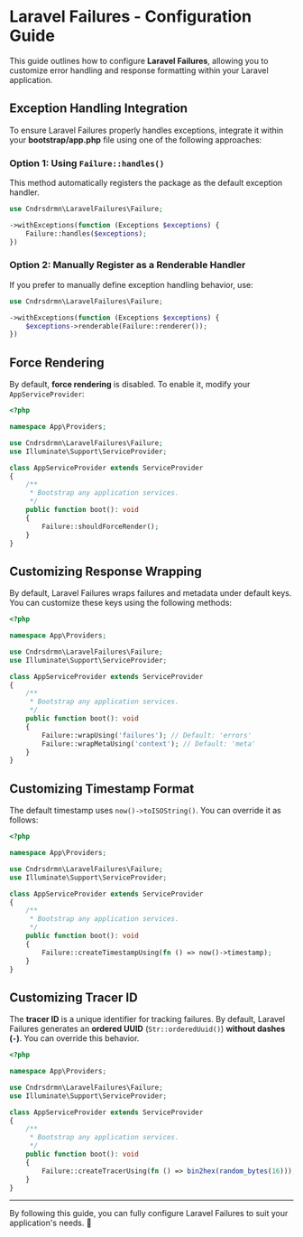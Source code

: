# Laravel Failures - Configuration Guide

This guide outlines how to configure **Laravel Failures**, allowing you to customize error handling and response formatting within your Laravel application.

## Exception Handling Integration

To ensure Laravel Failures properly handles exceptions, integrate it within your **bootstrap/app.php** file using one of the following approaches:

### Option 1: Using `Failure::handles()`
This method automatically registers the package as the default exception handler.

```php
use Cndrsdrmn\LaravelFailures\Failure;

->withExceptions(function (Exceptions $exceptions) {
    Failure::handles($exceptions);
})
```

### Option 2: Manually Register as a Renderable Handler
If you prefer to manually define exception handling behavior, use:

```php
use Cndrsdrmn\LaravelFailures\Failure;

->withExceptions(function (Exceptions $exceptions) {
    $exceptions->renderable(Failure::renderer());
})
```

## Force Rendering

By default, **force rendering** is disabled. To enable it, modify your `AppServiceProvider`:

```php
<?php

namespace App\Providers;

use Cndrsdrmn\LaravelFailures\Failure;
use Illuminate\Support\ServiceProvider;

class AppServiceProvider extends ServiceProvider
{
    /**
     * Bootstrap any application services.
     */
    public function boot(): void
    {
        Failure::shouldForceRender();
    }
}
```

## Customizing Response Wrapping

By default, Laravel Failures wraps failures and metadata under default keys. You can customize these keys using the following methods:

```php
<?php

namespace App\Providers;

use Cndrsdrmn\LaravelFailures\Failure;
use Illuminate\Support\ServiceProvider;

class AppServiceProvider extends ServiceProvider
{
    /**
     * Bootstrap any application services.
     */
    public function boot(): void
    {
        Failure::wrapUsing('failures'); // Default: 'errors'
        Failure::wrapMetaUsing('context'); // Default: 'meta'
    }
}
```

## Customizing Timestamp Format

The default timestamp uses `now()->toISOString()`. You can override it as follows:

```php
<?php

namespace App\Providers;

use Cndrsdrmn\LaravelFailures\Failure;
use Illuminate\Support\ServiceProvider;

class AppServiceProvider extends ServiceProvider
{
    /**
     * Bootstrap any application services.
     */
    public function boot(): void
    {
        Failure::createTimestampUsing(fn () => now()->timestamp);
    }
}
```

## Customizing Tracer ID

The **tracer ID** is a unique identifier for tracking failures. By default, Laravel Failures generates an **ordered UUID** (`Str::orderedUuid()`) **without dashes (`-`)**. You can override this behavior.

```php
<?php

namespace App\Providers;

use Cndrsdrmn\LaravelFailures\Failure;
use Illuminate\Support\ServiceProvider;

class AppServiceProvider extends ServiceProvider
{
    /**
     * Bootstrap any application services.
     */
    public function boot(): void
    {
        Failure::createTracerUsing(fn () => bin2hex(random_bytes(16))); // Generates a secure random ID
    }
}
```

---

By following this guide, you can fully configure Laravel Failures to suit your application's needs. 🚀

